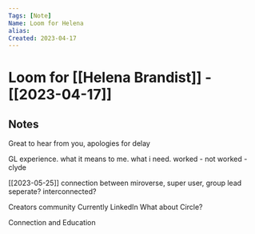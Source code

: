 ```yaml
---
Tags: [Note]
Name: Loom for Helena
alias: 
Created: 2023-04-17
---
```

# Loom for [[Helena Brandist]] - [[2023-04-17]]

## Notes
Great to hear from you, apologies for delay

GL experience. what it means to me. what i need.
worked - 
not worked - clyde


[[2023-05-25]]
connection between miroverse, super user, group lead
seperate? interconnected?

Creators community
Currently LinkedIn
What about Circle?

Connection and Education
